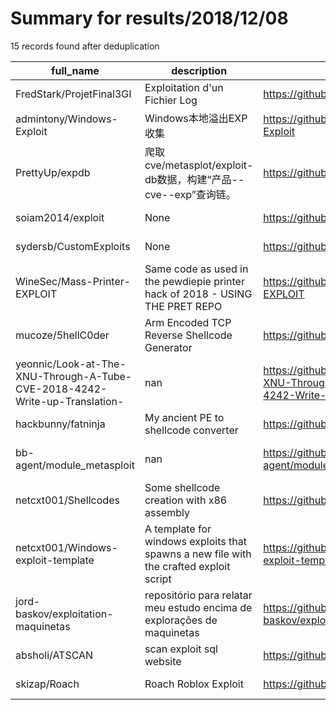 
# Summary for results/2018/12/08
    
15 records found after deduplication

| full_name | description | html_url | matched_list | matched_count | pushed_at | size | stargazers_count | language | forks_count | vul_ids |
|----------------------------------------------------------------------------|----------------------------------------------------------------------------------------|-----------------------------------------------------------------------------------------------|----------------------------------|-----------------|---------------------------|--------|--------------------|------------|---------------|-------------------|
| FredStark/ProjetFinal3GI | Exploitation d'un Fichier Log | https://github.com/FredStark/ProjetFinal3GI | ['exploit'] | 1 | 2018-12-08 03:23:18+00:00 | 1383 | 0 | CSS | 1 | [] |
| admintony/Windows-Exploit | Windows本地溢出EXP收集 | https://github.com/admintony/Windows-Exploit | ['exploit'] | 1 | 2018-12-08 08:50:09+00:00 | 1787 | 34 | C++ | 26 | [] |
| PrettyUp/expdb | 爬取cve/metasplot/exploit-db数据，构建“产品--cve--exp”查询链。 | https://github.com/PrettyUp/expdb | ['exploit'] | 1 | 2018-12-08 09:58:42+00:00 | 210111 | 13 | Python | 8 | [] |
| soiam2014/exploit | None | https://github.com/soiam2014/exploit | ['exploit'] | 1 | 2018-12-08 03:41:52+00:00 | 13200 | 0 | | 0 | [] |
| sydersb/CustomExploits | None | https://github.com/sydersb/CustomExploits | ['exploit'] | 1 | 2018-12-08 20:31:48+00:00 | 182 | 0 | HTML | 0 | [] |
| WineSec/Mass-Printer-EXPLOIT | Same code as used in the pewdiepie printer hack of 2018 - USING THE PRET REPO | https://github.com/WineSec/Mass-Printer-EXPLOIT | ['exploit'] | 1 | 2018-12-08 10:49:53+00:00 | 1519 | 4 | Python | 1 | [] |
| mucoze/5hellC0der | Arm Encoded TCP Reverse Shellcode Generator | https://github.com/mucoze/5hellC0der | ['shellcode'] | 1 | 2018-12-08 14:34:17+00:00 | 22 | 7 | Python | 1 | [] |
| yeonnic/Look-at-The-XNU-Through-A-Tube-CVE-2018-4242-Write-up-Translation- | nan | https://github.com/yeonnic/Look-at-The-XNU-Through-A-Tube-CVE-2018-4242-Write-up-Translation- | ['cve-2'] | 1 | 2018-12-08 02:15:17+00:00 | 6 | 1 | nan | 0 | ['CVE-2018-4242'] |
| hackbunny/fatninja | My ancient PE to shellcode converter | https://github.com/hackbunny/fatninja | ['shellcode'] | 1 | 2018-12-08 01:11:56+00:00 | 9 | 1 | C++ | 0 | [] |
| bb-agent/module_metasploit | nan | https://github.com/bb-agent/module_metasploit | ['metasploit module OR payload'] | 1 | 2018-12-08 16:56:36+00:00 | 19 | 0 | PHP | 0 | [] |
| netcxt001/Shellcodes | Some shellcode creation with x86 assembly | https://github.com/netcxt001/Shellcodes | ['shellcode'] | 1 | 2018-12-08 15:27:48+00:00 | 1 | 0 | Assembly | 0 | [] |
| netcxt001/Windows-exploit-template | A template for windows exploits that spawns a new file with the crafted exploit script | https://github.com/netcxt001/Windows-exploit-template | ['exploit'] | 1 | 2018-12-08 15:37:39+00:00 | 3 | 0 | C++ | 0 | [] |
| jord-baskov/exploitation-maquinetas | repositório para relatar meu estudo encima de explorações de maquinetas | https://github.com/jord-baskov/exploitation-maquinetas | ['exploit'] | 1 | 2018-12-08 21:22:35+00:00 | 0 | 0 | | 0 | [] |
| absholi/ATSCAN | scan exploit sql website | https://github.com/absholi/ATSCAN | ['exploit'] | 1 | 2018-12-08 23:24:24+00:00 | 0 | 0 | | 0 | [] |
| skizap/Roach | Roach Roblox Exploit | https://github.com/skizap/Roach | ['exploit'] | 1 | 2018-12-08 20:46:56+00:00 | 14095 | 0 | C | 0 | [] |
